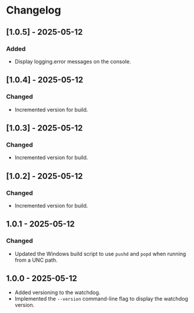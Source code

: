 # Changelog

## [1.0.5] - 2025-05-12
### Added
- Display logging.error messages on the console.

## [1.0.4] - 2025-05-12
### Changed
- Incremented version for build.
## [1.0.3] - 2025-05-12
### Changed
- Incremented version for build.

## [1.0.2] - 2025-05-12
### Changed
- Incremented version for build.

## 1.0.1 - 2025-05-12
### Changed
- Updated the Windows build script to use `pushd` and `popd` when running from a UNC path.

## 1.0.0 - 2025-05-12
- Added versioning to the watchdog.
- Implemented the `--version` command-line flag to display the watchdog version.
